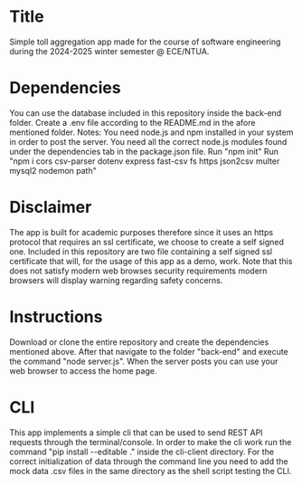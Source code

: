 # Title
Simple toll aggregation app made for the course of software engineering during the 2024-2025 winter
semester @ ECE/NTUA.

# Dependencies
You can use the database included in this repository inside the back-end folder.
Create a .env file according to the README.md in the afore mentioned folder.
Notes:
You need node.js and npm installed in your system in order to post the server.
You need all the correct node.js modules found under the dependencies tab in the package.json file.
Run "npm init"
Run "npm i cors csv-parser dotenv express fast-csv fs https json2csv multer mysql2 nodemon path"

# Disclaimer
The app is built for academic purposes therefore since it uses an https protocol that requires an ssl certificate, we choose to create a self signed one.
Included in this repository are two file containing a self signed ssl certificate that will, for the usage of this app as a demo, work. Note that this does not satisfy modern web browses security requirements modern browsers will display warning regarding safety concerns.

# Instructions
Download or clone the entire repository and create the dependencies mentioned above. After that navigate to the folder "back-end" and execute the command "node server.js". When the server posts you can use your web browser to access the home page.

# CLI
This app implements a simple cli that can be used to send REST API requests through the terminal/console. In order to make the cli work run the command "pip install --editable ." inside the cli-client directory. For the correct initialization of data through the command line you need to add the mock data .csv files in the same directory as the shell script testing the CLI.



